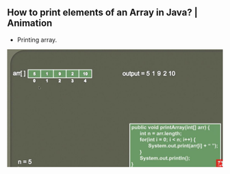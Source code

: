 ## How to print elements of an Array in Java? | Animation

- Printing array. 

<img src="printArray.JPG" alt="printing" width="600"/>

